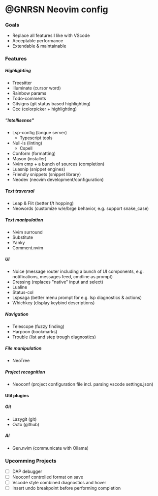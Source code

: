 # @GNRSN Neovim config

### Goals

- Replace all features I like with VScode
- Acceptable performance
- Extendable & maintainable

### Features

##### Highlighting

- Treesitter
- Illuminate (cursor word)
- Rainbow params
- Todo-comments
- Gitsigns (git status based highlighting)
- Ccc (colorpicker + highlighting)

##### "Intellisense"

- Lsp-config (langue server)
  - Typescript tools
- Null-ls (linting)
  - Cspell
- Conform (formatting)
- Mason (installer)
- Nvim cmp + a bunch of sources (completion)
- Luasnip (snippet engines)
- Friendly snippets (snippet library)
- Neodev (neovim development/configuration)

##### Text traversal

- Leap & Flit (better f/t hopping)
- Neowords (customize w/e/b/ge behavior, e.g. support snake_case)

##### Text manipulation

- Nvim surround
- Substitute
- Yanky
- Comment.nvim

##### UI

- Noice (message router including a bunch of UI components, e.g. notifications, messages feed, cmdline as prompt)
- Dressing (replaces "native" input and select)
- Lualine
- Status-col
- Lspsaga (better menu prompt for e.g. lsp diagnostics & actions)
- Whichkey (display keybind descriptions)

##### Navigation

- Telescope (fuzzy finding)
- Harpoon (bookmarks)
- Trouble (list and step trough diagnostics)

##### File manipulation

- NeoTree

##### Project recognition

- Neoconf (project configuration file incl. parsing vscode settings.json)

#### Util plugins

##### Git

- Lazygit (git)
- Octo (github)

##### AI

- Gen.nvim (communicate with Ollama)

### Upcomming Projects

- [ ] DAP debugger
- [ ] Neoconf controlled format on save
- [ ] Vscode style combined diagnostics and hover
- [ ] Insert undo breakpoint before performing completion
